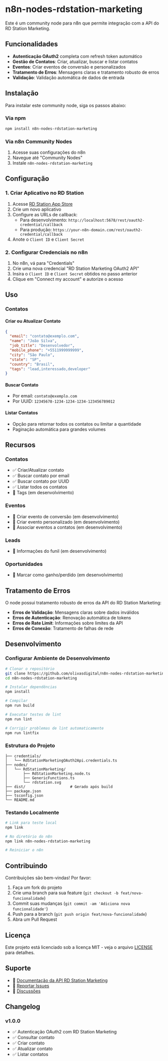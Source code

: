 # n8n-nodes-rdstation-marketing

Este é um community node para n8n que permite integração com a API do RD Station Marketing.

## Funcionalidades

- **Autenticação OAuth2** completa com refresh token automático
- **Gestão de Contatos**: Criar, atualizar, buscar e listar contatos
- **Eventos**: Criar eventos de conversão e personalizados
- **Tratamento de Erros**: Mensagens claras e tratamento robusto de erros
- **Validação**: Validação automática de dados de entrada

## Instalação

Para instalar este community node, siga os passos abaixo:

### Via npm

```bash
npm install n8n-nodes-rdstation-marketing
```

### Via n8n Community Nodes

1. Acesse suas configurações do n8n
2. Navegue até "Community Nodes"
3. Instale `n8n-nodes-rdstation-marketing`

## Configuração

### 1. Criar Aplicativo no RD Station

1. Acesse [RD Station App Store](https://appstore.rdstation.com/pt-BR/publisher)
2. Crie um novo aplicativo
3. Configure as URLs de callback:
   - Para desenvolvimento: `http://localhost:5678/rest/oauth2-credential/callback`
   - Para produção: `https://your-n8n-domain.com/rest/oauth2-credential/callback`
4. Anote o `Client ID` e `Client Secret`

### 2. Configurar Credenciais no n8n

1. No n8n, vá para "Credentials"
2. Crie uma nova credencial "RD Station Marketing OAuth2 API"
3. Insira o `Client ID` e `Client Secret` obtidos no passo anterior
4. Clique em "Connect my account" e autorize o acesso

## Uso

### Contatos

#### Criar ou Atualizar Contato

```json
{
  "email": "contato@exemplo.com",
  "name": "João Silva",
  "job_title": "Desenvolvedor",
  "mobile_phone": "+5511999999999",
  "city": "São Paulo",
  "state": "SP",
  "country": "Brasil",
  "tags": "lead,interessado,developer"
}
```

#### Buscar Contato

- Por email: `contato@exemplo.com`
- Por UUID: `12345678-1234-1234-1234-123456789012`

#### Listar Contatos

- Opção para retornar todos os contatos ou limitar a quantidade
- Paginação automática para grandes volumes

## Recursos

### Contatos
- ✅ Criar/Atualizar contato
- ✅ Buscar contato por email
- ✅ Buscar contato por UUID
- ✅ Listar todos os contatos
- 🔄 Tags (em desenvolvimento)

### Eventos
- 🔄 Criar evento de conversão (em desenvolvimento)
- 🔄 Criar evento personalizado (em desenvolvimento)
- 🔄 Associar eventos a contatos (em desenvolvimento)

### Leads
- 🔄 Informações do funil (em desenvolvimento)

### Oportunidades
- 🔄 Marcar como ganho/perdido (em desenvolvimento)

## Tratamento de Erros

O node possui tratamento robusto de erros da API do RD Station Marketing:

- **Erros de Validação**: Mensagens claras sobre dados inválidos
- **Erros de Autenticação**: Renovação automática de tokens
- **Erros de Rate Limit**: Informações sobre limites da API
- **Erros de Conexão**: Tratamento de falhas de rede

## Desenvolvimento

### Configurar Ambiente de Desenvolvimento

```bash
# Clonar o repositório
git clone https://github.com/olivasdigital/n8n-nodes-rdstation-marketing.git
cd n8n-nodes-rdstation-marketing

# Instalar dependências
npm install

# Compilar
npm run build

# Executar testes de lint
npm run lint

# Corrigir problemas de lint automaticamente
npm run lintfix
```

### Estrutura do Projeto

```
├── credentials/
│   └── RdStationMarketingOAuth2Api.credentials.ts
├── nodes/
│   └── RdStationMarketing/
│       ├── RdStationMarketing.node.ts
│       ├── GenericFunctions.ts
│       └── rdstation.svg
├── dist/                    # Gerado após build
├── package.json
├── tsconfig.json
└── README.md
```

### Testando Localmente

```bash
# Link para teste local
npm link

# No diretório do n8n
npm link n8n-nodes-rdstation-marketing

# Reiniciar o n8n
```

## Contribuindo

Contribuições são bem-vindas! Por favor:

1. Faça um fork do projeto
2. Crie uma branch para sua feature (`git checkout -b feat/nova-funcionalidade`)
3. Commit suas mudanças (`git commit -am 'Adiciona nova funcionalidade'`)
4. Push para a branch (`git push origin feat/nova-funcionalidade`)
5. Abra um Pull Request

## Licença

Este projeto está licenciado sob a licença MIT - veja o arquivo [LICENSE](LICENSE) para detalhes.

## Suporte

- 📖 [Documentação da API RD Station Marketing](https://developers.rdstation.com/reference/introducao-rdsm)
- 🐛 [Reportar Issues](https://github.com/olivasdigital/n8n-nodes-rdstation-marketing/issues)
- 💬 [Discussões](https://github.com/olivasdigital/n8n-nodes-rdstation-marketing/discussions)

## Changelog

### v1.0.0
- ✅ Autenticação OAuth2 com RD Station Marketing
- ✅ Consultar contato
- ✅ Criar contato
- ✅ Atualizar contato
- ✅ Listar contatos